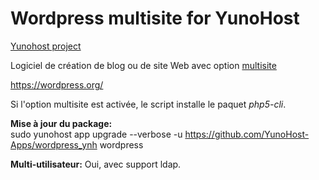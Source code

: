 Wordpress multisite for YunoHost
==================

[Yunohost project](https://yunohost.org/#/)

Logiciel de création de blog ou de site Web avec option [multisite](http://codex.wordpress.org/Glossary#Multisite)

https://wordpress.org/

Si l'option multisite est activée, le script installe le paquet *php5-cli*.

**Mise à jour du package:**  
sudo yunohost app upgrade --verbose -u https://github.com/YunoHost-Apps/wordpress_ynh wordpress

**Multi-utilisateur:** Oui, avec support ldap.
